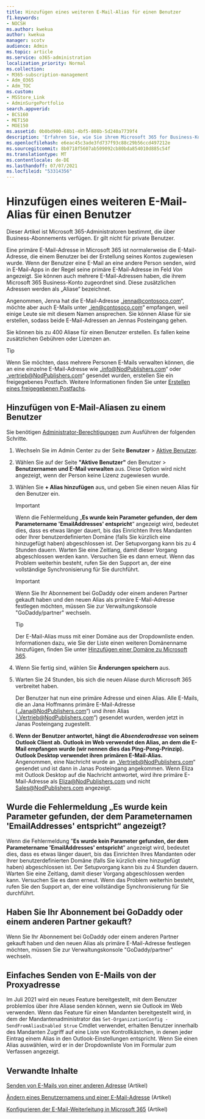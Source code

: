 ```yaml
---
title: Hinzufügen eines weiteren E-Mail-Alias für einen Benutzer
f1.keywords:
- NOCSH
ms.author: kwekua
author: kwekua
manager: scotv
audience: Admin
ms.topic: article
ms.service: o365-administration
localization_priority: Normal
ms.collection:
- M365-subscription-management
- Adm_O365
- Adm_TOC
ms.custom:
- MSStore_Link
- AdminSurgePortfolio
search.appverid:
- BCS160
- MET150
- MOE150
ms.assetid: 0b0bd900-68b1-4bf5-808b-5d240a7739f4
description: 'Erfahren Sie, wie Sie ihrem Microsoft 365 for Business-Konto mehrere E-Mail-Adressen ( als E-Mail-Alias bezeichnet ) zugeordnet haben können. '
ms.openlocfilehash: e6eac45c3ade3fd737f93c88c29b56ccd497212e
ms.sourcegitcommit: 8b0718f5607ab509092cb80bda854010d885c54f
ms.translationtype: MT
ms.contentlocale: de-DE
ms.lasthandoff: 07/07/2021
ms.locfileid: "53314356"
---
```

# <a name="add-another-email-alias-for-a-user"></a>Hinzufügen eines weiteren E-Mail-Alias für einen Benutzer
  
Dieser Artikel ist Microsoft 365-Administratoren bestimmt, die über Business-Abonnements verfügen. Er gilt nicht für private Benutzer.
  
Eine primäre E-Mail-Adresse in Microsoft 365 ist normalerweise die E-Mail-Adresse, die einem Benutzer bei der Erstellung seines Kontos zugewiesen wurde. Wenn der Benutzer eine E-Mail an eine andere Person senden, wird in E-Mail-Apps in der Regel seine primäre E-Mail-Adresse im Feld *Von* angezeigt. Sie können auch mehrere E-Mail-Adressen haben, die ihrem Microsoft 365 Business-Konto zugeordnet sind. Diese zusätzlichen Adressen werden als „Aliase“ bezeichnet. 
  
Angenommen, Jenna hat die E-Mail-Adresse „jenna@contosoco.com“, möchte aber auch E-Mails unter „jen@contosoco.com“ empfangen, weil einige Leute sie mit diesem Namen ansprechen. Sie können Aliase für sie erstellen, sodass beide E-Mail-Adressen an Jennas Posteingang gehen.
  
Sie können bis zu 400 Aliase für einen Benutzer erstellen. Es fallen keine zusätzlichen Gebühren oder Lizenzen an.
  
> [!Tip]
> Wenn Sie möchten, dass mehrere Personen E-Mails verwalten können, die an eine einzelne E-Mail-Adresse wie „info@NodPublishers.com“ oder „vertrieb@NodPublishers.com“ gesendet wurden, erstellen Sie ein freigegebenes Postfach. Weitere Informationen finden Sie unter [Erstellen eines freigegebenen Postfachs](create-a-shared-mailbox.md).
  
## <a name="add-email-aliases-to-a-user"></a>Hinzufügen von E-Mail-Aliasen zu einem Benutzer

Sie benötigen [Administrator-Berechtigungen](../add-users/about-admin-roles.md) zum Ausführen der folgenden Schritte. 

1. Wechseln Sie im Admin Center zu der Seite **Benutzer** \> <a href="https://go.microsoft.com/fwlink/p/?linkid=834822" target="_blank">Aktive Benutzer</a>.

2. Wählen Sie auf der Seite **"Aktive Benutzer"** den Benutzer > **Benutzernamen und E-Mail verwalten** aus. Diese Option wird nicht angezeigt, wenn der Person keine Lizenz zugewiesen wurde. 
    
3. Wählen Sie **+ Alias hinzufügen** aus, und geben Sie einen neuen Alias für den Benutzer ein.   
    
    > [!Important] 
    > Wenn die Fehlermeldung „**Es wurde kein Parameter gefunden, der dem Parametername 'EmailAddresses' entspricht**“ angezeigt wird, bedeutet dies, dass es etwas länger dauert, bis das Einrichten Ihres Mandanten oder Ihrer benutzerdefinierten Domäne (falls Sie kürzlich eine hinzugefügt haben) abgeschlossen ist. Der Setupvorgang kann bis zu 4 Stunden dauern. Warten Sie eine Zeitlang, damit dieser Vorgang abgeschlossen werden kann. Versuchen Sie es dann erneut. Wenn das Problem weiterhin besteht, rufen Sie den Support an, der eine vollständige Synchronisierung für Sie durchführt.
    
  
    > [!IMPORTANT]
    > Wenn Sie Ihr Abonnement bei GoDaddy oder einem anderen Partner gekauft haben und den neuen Alias als primäre E-Mail-Adresse festlegen möchten, müssen Sie zur Verwaltungskonsole "GoDaddy/partner" wechseln. 
  
    > [!TIP]
    > Der E-Mail-Alias muss mit einer Domäne aus der Dropdownliste enden. Informationen dazu, wie Sie der Liste einen weiteren Domänenname hinzufügen, finden Sie unter [Hinzufügen einer Domäne zu Microsoft 365](../setup/add-domain.md). 
  
     
5. Wenn Sie fertig sind, wählen Sie **Änderungen speichern** aus.
    
6. Warten Sie 24 Stunden, bis sich die neuen Aliase durch Microsoft 365 verbreitet haben.
    
    Der Benutzer hat nun eine primäre Adresse und einen Alias. Alle E-Mails, die an Jana Hoffmanns primäre E-Mail-Adresse („Jana@NodPublishers.com“) und ihren Alias („Vertrieb@NodPublishers.com“) gesendet wurden, werden jetzt in Janas Posteingang zugestellt.
    
  
7. **Wenn der Benutzer antwortet, hängt die *Absenderadresse* von seinem Outlook Client ab. Outlook im Web verwendet den Alias, an dem die E-Mail empfangen wurde (wir nennen dies das Ping-Pong-Prinzip). Outlook Desktop verwendet ihren primären E-Mail-Alias.** Angenommen, eine Nachricht wurde an „Vertrieb@NodPublishers.com“ gesendet und ist dann in Janas Posteingang angekommen. Wenn Eliza mit Outlook Desktop auf die Nachricht antwortet, wird ihre primäre E-Mail-Adresse als Eliza@NodPublishers.com und nicht Sales@NodPublishers.com angezeigt.
    
## <a name="did-you-get-a-parameter-cannot-be-found-that-matches-parameter-name-emailaddresses"></a>Wurde die Fehlermeldung „Es wurde kein Parameter gefunden, der dem Parameternamen 'EmailAddresses' entspricht“ angezeigt?

Wenn die Fehlermeldung "**Es wurde kein Parameter gefunden, der dem Parametername 'EmailAddresses' entspricht**" angezeigt wird, bedeutet dies, dass es etwas länger dauert, bis das Einrichten Ihres Mandanten oder Ihrer benutzerdefinierten Domäne (falls Sie kürzlich eine hinzugefügt haben) abgeschlossen ist. Der Setupvorgang kann bis zu 4 Stunden dauern. Warten Sie eine Zeitlang, damit dieser Vorgang abgeschlossen werden kann. Versuchen Sie es dann erneut. Wenn das Problem weiterhin besteht, rufen Sie den Support an, der eine vollständige Synchronisierung für Sie durchführt.
  
## <a name="did-you-purchase-your-subscription-from-godaddy-or-another-partner"></a>Haben Sie Ihr Abonnement bei GoDaddy oder einem anderen Partner gekauft?


Wenn Sie Ihr Abonnement bei GoDaddy oder einem anderen Partner gekauft haben und den neuen Alias als primäre E-Mail-Adresse festlegen möchten, müssen Sie zur Verwaltungskonsole "GoDaddy/partner" wechseln.

## <a name="sending-email-from-the-proxy-address-easily"></a>Einfaches Senden von E-Mails von der Proxyadresse

Im Juli 2021 wird ein neues Feature bereitgestellt, mit dem Benutzer problemlos über ihre Aliase senden können, wenn sie Outlook im Web verwenden. Wenn das Feature für einen Mandanten bereitgestellt wird, in dem der Mandantenadministrator das `Set-OrganizationConfig -SendFromAliasEnabled $true` Cmdlet verwendet, erhalten Benutzer innerhalb des Mandanten Zugriff auf eine Liste von Kontrollkästchen, in denen jeder Eintrag einem Alias in den Outlook-Einstellungen entspricht. Wenn Sie einen Alias auswählen, wird er in der Dropdownliste Von im Formular zum Verfassen angezeigt.
  
## <a name="related-content"></a>Verwandte Inhalte

[Senden von E-Mails von einer anderen Adresse](https://support.microsoft.com/office/ccba89cb-141c-4a36-8c56-6d16a8556d2e) (Artikel)

[Ändern eines Benutzernamens und einer E-Mail-Adresse](../add-users/change-a-user-name-and-email-address.md) (Artikel)

[Konfigurieren der E-Mail-Weiterleitung in Microsoft 365](configure-email-forwarding.md) (Artikel)
